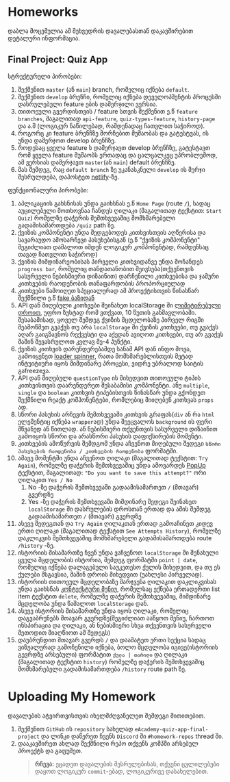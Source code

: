 # Homeworks

დაბლა მოცემულია ამ შეხვედრის დავალებასთან დაკავშირებით დეტალური ინფორმაცია.

## Final Project: Quiz App

სტრუქტურული პირობები:

1. შექმენით `master` (ან `main`) branch, რომელიც იქნება `default`.
2. შექმენით `develop` ბრენჩი, რომელიც იქნება დეველოპმენტის პროცესში დასრულებული feature ების დამერჯილი ვერსია.
3. თითოეული გვერდისთვის / feature სთვის შექმენით ე.წ `feature branches`, მაგალითად `api-feature`, `quiz-types-feature`, `history-page` და ა.შ (ლოგიკურ ნაწილებად, რამდენადაც ჩათვლით საჭიროდ).
4. როგორც კი feature ბრენჩზე მორჩებით მუშაობას და გატესტვას, ის უნდა დამერჯოთ develop ბრენჩზე.
5. როდესაც ყველა feature ს დამერჯავთ develop ბრენჩზე, გატესტავთ რომ ყველა feature მუშაობს ერთადაც და ცალცალკეც უპრობლემოდ, ამ ვერსიას დამერჯავთ `master`(ან `main`) default ბრენჩზე.
6. მას შემდეგ, რაც `default branch` ზე უკანასკნელი `develop` ის მერჯი შესრულდება, დაჰოსტეთ [netlify](https://www.netlify.com/)-ზე.


ფუნქციონალური პირობები:

1. აპლიკაციის გახსნისას უნდა გაიხსნას ე.წ `Home Page` (route `/`), სადაც აუცილებელი მოთხოვნაა ჩანდეს ღილაკი (მაგალითად ტექსტით: `Start Quiz`) რომელზე დაჭერის შემთხვევაშიც მომხმარებელი გადამისამართდება `/quiz` path ზე.
2. ქვიზის კომპონენტი უნდა შედგებოდეს კითხვისთვის აღწერისა და სავარაუდო ამოსარჩევი პასუხებისგან
   (ე.წ "ქვიზის კომპონენტი" შეგიძლიათ დაშალოთ იმდენ ლოგიკურ კომპონენტად, რამდენსაც თავად ჩათვლით საჭიროდ)
3. ქვიზის მიმდინარეობისას პირველი კითხვიდანვე უნდა მოჩანდეს `progress bar`, რომელიც თანდათანობით შეივსება(თქვენთვის სასურველი ნებისმიერი დიზაინით) დარჩენილი კითხვებისა და ჯამური კითხვების რაოდენობის თანაფარდობის პროპორციულად
4. კითხვები წამოიღეთ სპეციალურად ამ პროექტისთვის წინასწარ შექმნილი ე.წ [fake ბაზიდან](http://my-json-server.typicode.com/DanielBarbakadze/Advanced-JS-and-React-Basics/db)
5. API დან მიღებული კითხვები შეინახეთ localStorage ში [ლიმიტირებული დროით](https://www.sohamkamani.com/blog/javascript-localstorage-with-ttl-expiry/https://www.sohamkamani.com/blog/javascript-localstorage-with-ttl-expiry/), უფრო ზუსტად რომ ვთქვათ, 10 წუთის განმავლობაში. შესაბამისად, ყოველ შემდეგ ქვიზის მცდელობაზე პირველ რიგში შეამოწმეთ გვაქვს თუ არა `localStorage` ში ქვიზის კითხვები, თუ გვაქვს აღარ გაიგზავნოს რექვესტი და აქედან ავიღოთ კითხვები, თუ არ გვაქვს მაშინ შევასრულოთ კვლავ მე-4 პუნქტი.
6. ქვიზის კითხვის დარენდერებამდე სანამ API დან ინფო მოვა, გამოიყენეთ [loader spinner](https://www.npmjs.com/package/react-loader-spinner), რათა მომხმარებლისთვის მეტად ინტუიტიური იყოს მიმდინარე პროცესი, ვიდრე უბრალოდ საიტის გაfreezeვა.
7. API დან მიღებული `questionType` ის მიხედვით თითოეული ტიპის კითხვისთვის დაარენდერეთ შესაბამისი კომპონენტი. ანუ `multiple`, `single` და `boolean` კითხვის ტიპებისთვის წინასწარ უნდა გქონდეთ შექმნილი რეაქტ კომპონენტები, რომლებიც მიიღებენ კითხვას `props` ად.
8. სწორი პასუხის არჩევის შემთხვევაში კითხვის გრაფას(`div` ან რა `html` ელემენტიც იქნება `wrapper`ად) უნდა შეეცვალოს `background` ის ფერი მწვანედ ან წითლად. ან ნებისმიერი თქვენთვის სასურველი დიზაინით გამოიყოს სწორი და არასწორი პასუხის დაფიქსირების მომენტი.
9. კითხვების ამოწურვის შემდგომ უნდა აჩვენოთ მიღებული შედეგი `სწორი პასუხების რაოდენობა / კითხვების რაოდენობა` ფორმატში.
10. ამავე მომენტში უნდა აჩვენოთ ღილაკი (მაგალითად ტექსტით: `Try Again`), რომელზე დაჭერის შემთხვევაშიც უნდა ამოვარდეს [PopUp](https://github.com/DanielBarbakadze/Advanced-JS-and-React-Basics/tree/master/Meeting-13/homework#homework-1-popup--handleoutsideclick) ტექსტით, მაგალითად: `"Do you want to save this attempt?"` ორი ღილაკით `Yes / No`
    1. No -ზე დაჭერის შემთხვევაში გადაამისამართეთ `/` (მთავარ) გვერდზე
    2. Yes -ზე დაჭერის შემთხვევაში მიმდინარე შედეგი შეინახეთ `localStorage` ში დასრულების დროსთან ერთად და ამის შემდეგ გადაამისამართეთ `/` (მთავარ) გვერდზე
11. ასევე შედეგთან და `Try Again` ღილაკთან ერთად გამოაჩინეთ კიდევ ერთი ღილაკი (მაგალითად ტექსტით `See Attempts History`), რომელზე დაკლიკვის შემთხვევაშიც მომხმარებელი გადამისამართდება route `/history` -ზე.
12. ისტორიის მისამართზე ჩვენ უნდა ვაჩვენოთ `localStorage` ში შენახული ყველა მცდელობის ისტორია, შემდეგ ფორმატში `point | date`, რომელიც იქნება დალაგებული საუკეთესო ქულის მიხედვით, და თუ ეს ქულები მსგავსია, მაშინ დროის მიხედვით (უახლესი პირველად).
13. ისტორიის თითოეულ მცდელობაზე მარჯვენა ღილაკით დაკლიკვისას უნდა გაიხსნას [კონტექსტური მენიუ](https://github.com/DanielBarbakadze/Advanced-JS-and-React-Basics/tree/master/Meeting-13/homework#homework-2-context-menu), რომელსაც ექნება ერთადერთი list item ტექსტით `delete`, რომელზე დაჭერის შემთხვევაშიც, მიმდინარე მცდელობა უნდა წაშალოთ `localStorage` დან.
14. ასევე ისტორიის მისამართზე უნდა იყოს ღილაკი, რომელიც დაგვაბრუნებს მთავარ გვერდზე(შეგიძლიათ ააწყოთ მენიუ, ჩართოთ ინსპირაცია და ღილაკი, ან ნებისმიერი სხვა თქვენთვის სასურველი მეთოდით მიაღწიოთ ამ შედეგს)
15. დაუბრუნდით მთავარ გვერდს `/` და დაამატეთ ერთი სექცია სადაც ვიზუალურად გამოჩენილი იქნება, ბოლო მცდელობა იგივე(ისტორიის გევრდზე არსებული) ფორმატით `ქულა | თარიღი` და ღილაკი (მაგალითად ტექსტით `history`) რომელზე დაჭერის შემთხვევაშიც მომხმარებელი გადამისამართდება `/history` route path ზე.

# Uploading My Homework

დავალების ატვირთვისთვის იხელმძღვანელეთ შემდეგი მითითებით.

1. შექმენით `GitHub` ის `repository` სახელად `eAcademy-quiz-app-final-project` და ლინკი დაწერეთ ჩვენს `Discord` ში `#homework-repos` thread ში.
2. დააკავშირეთ ახლად შექმნილი რეპო თქვენს კომპში არსებულ პროექტს და გაფუშეთ.
   > **რჩევა:** ეცადეთ დავალების შესრულებისას, თქვენი ცვლილებები დაყოთ ლოგიკურ `commit`-ებად, ლოგიკურივე დასახელებით.
   >

